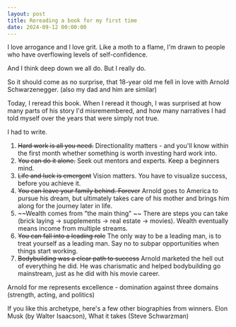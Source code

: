 ```yaml
---
layout: post
title: Rereading a book for my first time
date: 2024-09-12 00:00:00
---
```


I love arrogance and I love grit. Like a moth to a flame, I'm drawn to people who have overflowing levels of self-confidence.

And I think deep down we all do. But I really do.

So it should come as no surprise, that 18-year old me fell in love with Arnold Schwarzenegger. (also my dad and him are similar)

Today, I reread this book. When I reread it though, I was surprised at how many parts of his story I'd misremembered, and how many narratives I had told myself over the years that were simply not true.

I had to write.

1. ~~Hard work is all you need.~~ Directionality matters - and you'll know within the first month whether something is worth investing hard work into.
2. ~~You can do it alone.~~ Seek out mentors and experts. Keep a beginners mind.
3. ~~Life and luck is emergent~~ Vision matters. You have to visualize success, before you achieve it.
4. ~~You can leave your family behind. Forever~~ Arnold goes to America to pursue his dream, but ultimately takes care of his mother and brings him along for the journey later in life.
5. ~~Wealth comes from "the main thing" ~~ There are steps you can take (brick laying -> supplements -> real estate -> movies). Wealth eventually means income from multiple streams.
6. ~~You can fall into a leading role~~ The only way to be a leading man, is to treat yourself as a leading man. Say no to subpar opportunities when things start working.
7. ~~Bodybuilding was a clear path to success~~ Arnold marketed the hell out of everything he did. He was charismatic and helped bodybuilding go mainstream, just as he did with his movie career.

Arnold for me represents excellence - domination against three domains (strength, acting, and politics)

If you like this archetype, here's a few other biographies from winners. Elon Musk (by Walter Isaacson), What it takes (Steve Schwarzman)
